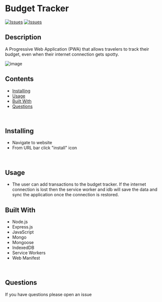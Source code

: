 # Budget Tracker

[![Issues](https://img.shields.io/github/issues/prestonrl/budget-tracker)](https://github.com/prestonrl/budget-tracker/issues) [![Issues](https://img.shields.io/github/contributors/prestonrl/budget-tracker)](https://github.com/prestonrl/budget-tracker/contributors) 
## Description


A Progressive Web Application (PWA) that allows travelers to track their budget, even when their internet connection gets spotty.

![image](https://user-images.githubusercontent.com/70044796/113086211-747ad780-919e-11eb-8e20-b11316d7d085.png)


## Contents
* [Installing](#Installing)
* [Usage](#Usage)
* [Built With](#Built-With)
* [Questions](#Questions)

<br />

## Installing
* Navigate to website
* From URL bar click "install" icon

<br />

## Usage
- The user can add transactions to the budget tracker. If the internet connection is lost then the service worker and idb will save the data and sync the application once the connection is restored.

## Built With
* Node.js
* Express.js
* JavaScript
* Mongo
* Mongoose
* IndexedDB
* Service Workers
* Web Manifest

<br />

## Questions
If you have questions please open an issue